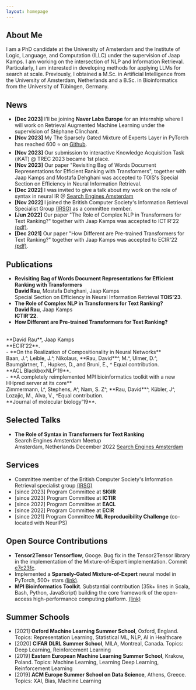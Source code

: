 ```yaml
---
layout: homepage
---
```


## About Me
I am a PhD candidate at the University of Amsterdam and the Institute of Logic, Language, and Computation (ILLC) under the supervision of Jaap Kamps. I am working on the intersection of NLP and Information Retrieval.  Particularly, I am interested in developing methods for applying LLMs for search at scale. Previously, I obtained a M.Sc. in Artificial Intelligence from the University of Amsterdam, Netherlands and a B.Sc. in Bioinformatics from the University of Tübingen, Germany. 


## News
- **[Dec 2023]** I'll be joining **Naver Labs Europe** for an internship where I will work on Retrieval Augmented Machine Learning under the supervision of Stéphane Clinchant.
- **[Nov 2023]** My The Sparsely Gated Mixture of Experts Layer in PyTorch has reached 600 ⭐️ on [Github](https://github.com/davidmrau/mixture-of-experts).
- **[Nov 2023]** Our submission to interactive Knowledge Acquisition Task (iKAT) @ TREC 2023 became 1st place.
- **[Nov 2023]** Our paper "Revisiting Bag of Words Document Representations for Efficient Ranking with Transformers", together with Jaap Kamps and Mostafa Dehghani was accepted to TOIS's Special Section on Efficiency in Neural Information Retrieval.
- **[Dec 2022]** I was invited to give a talk about my work on the role of syntax in neural IR @ [Search Engines Amsterdam](https://www.meetup.com/sea-search-engines-amsterdam/events/289184753/)
- **[Nov 2022]** I joined the British Computer Society's Information Retrieval Specialist Group [(IRSG)](https://www.bcs.org/membership-and-registrations/member-communities/information-retrieval-specialist-group/) as a committee member.
-  **[Jun 2022]** Our paper "The Role of Complex NLP in Transformers for Text Ranking?" together with Jaap Kamps was accepted to ICTIR'22 [(pdf)](https://arxiv.org/pdf/2207.02522.pdf).
 - **[Dec 2021]** Our paper "How Different are Pre-trained Transformers for Text Ranking?" together with Jaap Kamps was accepted to ECIR'22 [(pdf)](https://arxiv.org/pdf/2204.07233.pdf).

## Publications

- **Revisiting Bag of Words Document Representations for Efficient Ranking with Transformers**
  <br>
  **David Rau**, Mostafa Dehghani, Jaap Kamps
  <br>
  Special Section on Efficiency in Neural Information Retrieval  **TOIS'23**.
  <br>
- **The Role of Complex NLP in Transformers for Text Ranking?**
  <br>
  **David Rau**, Jaap Kamps
  <br>
  **ICTIR'22**.
  <br>
 - **How Di fferent are Pre-trained Transformers for Text Ranking?**
  <br>
  **David Rau**, Jaap Kamps
  <br>
  **ECIR'22**.
  <br>
- **On the Realization of Compositionality in Neural Networks**
  <br>
  Baan, J.^, Leible, J.^, Nikolaus, **Rau, David**^, M.^, Ulmer, D.^, Baumgärtner, T., Hupkes, D., and Bruni, E., ^ Equal contribution.
  <br>
  **ACL BlackboxNLP'19**.
  <br>
- **A completely reimplemented MPI bioinformatics toolkit with a new HHpred server at its core**
 <br>
  Zimmermann, L^, Stephens, A^, Nam, S. Z^, **Rau, David**^, Kübler, J^, Lozajic, M., Alva, V., ^Equal contribution.
 <br>
 **Journal of molecular biology'19**.
 <br>
 


## Selected Talks

- **The Role of Syntax in Transformers for Text Ranking**
  <br>
  Search Engines Amsterdam Meetup
  <br>
  Amsterdam, Netherlands December 2022 [Search Engines Amsterdam](https://www.meetup.com/sea-search-engines-amsterdam/events/289184753/)
  

## Services

- Committee member of the British Computer Society's Information Retrieval specialist group [(IRSG)](https://www.bcs.org/membership-and-registrations/member-communities/information-retrieval-specialist-group/)
- [since 2023] Program Committee at **SIGIR** 
- [since 2023] Program Committee at **ICTIR** 
- [since 2022] Program Committee at **EACL** 
- [since 2022] Program Committee at **ECIR** 
- [since 2021] Program Committee **ML Reproducibility Challenge** (co-located with NeurIPS)

## Open Source Contributions
- **Tensor2Tensor Tensorflow**, Googe. Bug fix in the Tensor2Tensor library in the implementation of the Mixture-of-Expert implementation. Commit
[e7c23fc](https://github.com/tensorflow/tensor2tensor/pull/1627).
- Implemented a **Sparsely-Gated Mixture-of-Expert** neural model in PyTorch, 500+ stars [(link)](https://github.com/davidmrau/mixture-of-experts).
- **MPI Bioinformatics Toolkit**. Substantial contribution (35k+ lines in Scala, Bash, Python, JavaScript) building the core framework of the
open-access high-performance computing platform. [(link)](https://github.com/proteinevolution/Toolkit/graphs/contributors)

## Summer Schools
- [2021] **Oxford Machine Learning Summer School**, Oxford, England. Topics: Representation Learning, Statistical ML, NLP, AI in Healthcare 
- [2020] **CIFAR DLRL Summer School**, MILA, Montreal, Canada. Topics: Deep Learning, Reinforcement Learning 
- [2019] **Eastern European Machine Learning Summer School**, Krakow, Poland. Topics: Machine Learning, Learning Deep Learning, Reinforcement Learning 
- [2019] **ACM Europe Summer School on Data Science**, Athens, Greece. Topics: XAI, Bias, Machine Learning 
